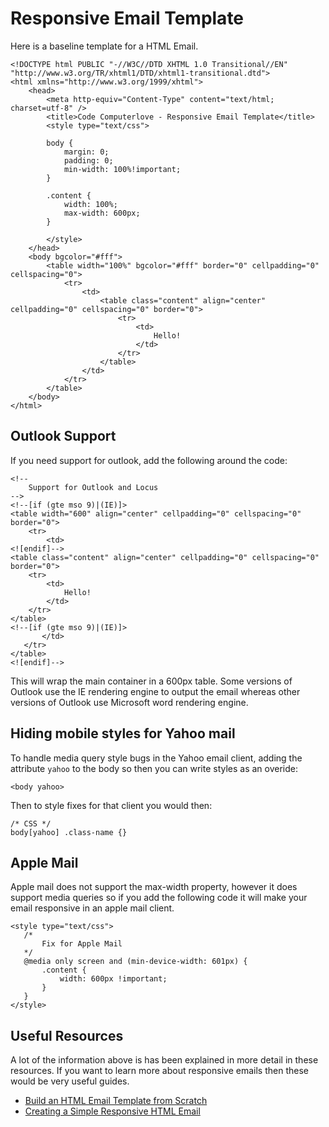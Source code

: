 # Responsive Email Template
Here is a baseline template for a HTML Email.

```
<!DOCTYPE html PUBLIC "-//W3C//DTD XHTML 1.0 Transitional//EN" "http://www.w3.org/TR/xhtml1/DTD/xhtml1-transitional.dtd">
<html xmlns="http://www.w3.org/1999/xhtml">
    <head>
        <meta http-equiv="Content-Type" content="text/html; charset=utf-8" />
        <title>Code Computerlove - Responsive Email Template</title>
        <style type="text/css">

        body {
            margin: 0;
            padding: 0;
            min-width: 100%!important;
        }

        .content {
            width: 100%;
            max-width: 600px;
        }

        </style>
    </head>
    <body bgcolor="#fff">
        <table width="100%" bgcolor="#fff" border="0" cellpadding="0" cellspacing="0">
            <tr>
                <td>
                    <table class="content" align="center" cellpadding="0" cellspacing="0" border="0">
                        <tr>
                            <td>
                                Hello!
                            </td>
                        </tr>
                    </table>
                </td>
            </tr>
        </table>
    </body>
</html>
```

## Outlook Support

If you need support for outlook, add the following around the code:

```
<!--
    Support for Outlook and Locus
-->
<!--[if (gte mso 9)|(IE)]>
<table width="600" align="center" cellpadding="0" cellspacing="0" border="0">
    <tr>
        <td>
<![endif]-->
<table class="content" align="center" cellpadding="0" cellspacing="0" border="0">
    <tr>
        <td>
            Hello!
        </td>
    </tr>
</table>
<!--[if (gte mso 9)|(IE)]>
       </td>
   </tr>
</table>
<![endif]-->
```
This will wrap the main container in a 600px table. Some versions of Outlook use the IE rendering engine
to output the email whereas other versions of Outlook use Microsoft word rendering engine.

## Hiding mobile styles for Yahoo mail
To handle media query style bugs in the Yahoo email client, adding the attribute `yahoo` to the body so then you can write styles as an overide:

```
<body yahoo>
```

Then to style fixes for that client you would then:

```
/* CSS */
body[yahoo] .class-name {}
```

## Apple Mail

Apple mail does not support the max-width property, however it does support media queries so if you add the following code it will make your email responsive
in an apple mail client.

```
<style type="text/css">
   /*
       Fix for Apple Mail
   */
   @media only screen and (min-device-width: 601px) {
       .content {
           width: 600px !important;
       }
   }
</style>
```

## Useful Resources

A lot of the information above is has been explained in more detail in these resources. If you want to learn more about responsive emails then these would be very useful guides.

- [Build an HTML Email Template from Scratch](http://dev.tutsplus.com/articles/build-an-html-email-template-from-scratch--webdesign-12770)
- [Creating a Simple Responsive HTML Email](http://webdesign.tutsplus.com/articles/creating-a-simple-responsive-html-email--webdesign-12978)
